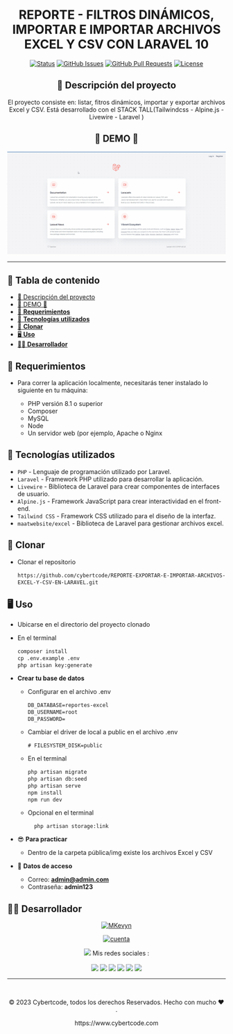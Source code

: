 <div align="center">

<h1> REPORTE - FILTROS DINÁMICOS, IMPORTAR E IMPORTAR ARCHIVOS EXCEL Y CSV CON LARAVEL 10</h1>

[![Status](https://img.shields.io/badge/status-active-success.svg)]()
[![GitHub Issues](https://img.shields.io/github/issues/kylelobo/The-Documentation-Compendium.svg)](https://github.com/kylelobo/The-Documentation-Compendium/issues)
[![GitHub Pull Requests](https://img.shields.io/github/issues-pr/kylelobo/The-Documentation-Compendium.svg)](https://github.com/kylelobo/The-Documentation-Compendium/pulls)
[![License](https://img.shields.io/badge/license-MIT-blue.svg)](/LICENSE)

## 📖 Descripción del proyecto <a name="-descripción-del-proyecto-"></a>

<p>El proyecto consiste en: listar, fitros dinámicos, importar y exportar archivos Excel y CSV. Está desarrollado con el STACK TALL(Tailwindcss - Alpine.js - Livewire - Laravel )

## 🥇 DEMO 🥇 <a name="-demo--"></a>

</p>
</div>

<div align="center">
<p align="center">
  <a href="" rel="demo">
 <img width=900px  src="./demo.gif" alt="demo"></a>
</p>
</div>

---

<h2> 📝 <strong>Tabla de contenido</strong> </h2>

- [📖 Descripción del proyecto ](#-descripción-del-proyecto-)
- [🥇 DEMO 🥇 ](#-demo--)
- [🏁 **Requerimientos** ](#-requerimientos-)
- [🏅 **Tecnologías utilizados** ](#-tecnologías-utilizados-)
- [🚀 **Clonar** ](#-clonar-)
- [🖥️ **Uso** ](#️-uso-)
- [👨‍💻 **Desarrollador**](#-desarrollador)

## 🏁 **Requerimientos** <a name="-requerimientos-"></a>

-   Para correr la aplicación localmente, necesitarás tener instalado lo siguiente en tu máquina:

    -   PHP versión 8.1 o superior
    -   Composer
    -   MySQL
    -   Node
    -   Un servidor web (por ejemplo, Apache o Nginx

## 🏅 **Tecnologías utilizados** <a name="-tecnologías-utilizados-"></a>

-   `PHP` - Lenguaje de programación utilizado por Laravel.
-   `Laravel` - Framework PHP utilizado para desarrollar la aplicación.
-   `Livewire` - Biblioteca de Laravel para crear componentes de interfaces de usuario.
-   `Alpine.js` - Framework JavaScript para crear interactividad en el front-end.
-   `Tailwind CSS` - Framework CSS utilizado para el diseño de la interfaz.
-   `maatwebsite/excel` - Biblioteca de Laravel para gestionar archivos excel.

## 🚀 **Clonar** <a name="-clonar-"></a>

-   Clonar el repositorio

    ```
    https://github.com/cybertcode/REPORTE-EXPORTAR-E-IMPORTAR-ARCHIVOS-EXCEL-Y-CSV-EN-LARAVEL.git
    ```

## 🖥️ **Uso** <a name="-uso-"></a>

-   Ubicarse en el directorio del proyecto clonado
-   En el terminal

    ```
    composer install
    cp .env.example .env
    php artisan key:generate
    ```

-   **Crear tu base de datos**

    -   Configurar en el archivo .env

        ```
        DB_DATABASE=reportes-excel
        DB_USERNAME=root
        DB_PASSWORD=
        ```

    -   Cambiar el driver de local a public en el archivo .env

        ```
        # FILESYSTEM_DISK=public
        ```

    -   En el terminal

        ```
        php artisan migrate
        php artisan db:seed
        php artisan serve
        npm install
        npm run dev
        ```

    -   Opcional en el terminal
        ```
          php artisan storage:link
        ```

-   😎 **Para practicar**
    -   Dentro de la carpeta pública/img existe los archivos Excel y CSV
-   🔑 **Datos de acceso**
    -   Correo: **admin@admin.com**
    -   Contraseña: **admin123**

## 👨‍💻 **Desarrollador**<a name="-desarrollador"></a>

<div  align="center">

[![MKevyn](https://readme-typing-svg.demolab.com?font=Fira+Code&weight=500&size=18&pause=1&multiline=true&width=435&lines=Ing.+MKevyn+%7C+BackEnd+developer;+%7B%7B+Codeo+y+luego+existo+%7D%7D)](https://github.com/cybertcode)

[![cuenta](https://github-widgetbox.vercel.app/api/profile?username=cybertcode&data=followers,repositories,stars,commits&theme=nautilus)](https://github.com/cybertcode)

<p align="center">
  <img src="https://raw.githubusercontent.com/MartinHeinz/MartinHeinz/master/wave.gif" width="20px"> Mis redes sociales :<br/><br/>
    <a href="https://www.linkedin.com/in/marvyn-kevyn-huanca-hilario-a12699b7/"><img src="https://img.shields.io/badge/linkedin-0077B5.svg?style=for-the-badge&logo=linkedin&logoColor=white"/></a>
    <a href="https://www.facebook.com/profile.php?id=100047330599374"><img src="https://img.shields.io/badge/facebook-1D4292.svg?style=for-the-badge&logo=facebook&logoColor=white"/></a>
    <a href="https://gitlab.com/cybert22"><img src="https://img.shields.io/badge/gitlab-1D4292.svg?style=for-the-badge&logo=gitlab"/></a>
    <a href="https://www.instagram.com/mkevynhh"><img src="https://img.shields.io/badge/instagram-E4405F.svg?style=for-the-badge&logo=instagram&logoColor=white"/></a>
    <a href="https://www.twitch.tv/cybert22"><img src="https://img.shields.io/badge/twitch-9146FF.svg?style=for-the-badge&logo=twitch&logoColor=white"/></a>
    <a href="https://twitter.com/Kevyn94"><img src="https://img.shields.io/badge/twitter-1DA1F2.svg?style=for-the-badge&logo=twitter&logoColor=white"/></a>
</p>

</div>

---

</br>
<div align="center">
<p align="center"> © 2023 Cybertcode, todos los derechos Reservados. Hecho con mucho ❤️ . </p>
<p align="center">
https://www.cybertcode.com
</p>
</div>
